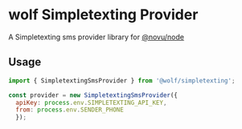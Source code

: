 # wolf Simpletexting Provider

A Simpletexting sms provider library for [@novu/node](https://github.com/tecklens/tk-wolf/)

## Usage

```javascript
import { SimpletextingSmsProvider } from '@wolf/simpletexting';

const provider = new SimpletextingSmsProvider({
  apiKey: process.env.SIMPLETEXTING_API_KEY,
  from: process.env.SENDER_PHONE
  });
```
